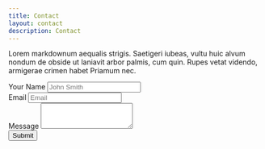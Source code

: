 ```yaml
---
title: Contact
layout: contact
description: Contact
---
```


Lorem markdownum aequalis strigis. Saetigeri iubeas, vultu huic alvum nondum de obside ut laniavit arbor palmis, cum quin. Rupes vetat videndo, armigerae crimen habet Priamum nec.

<form>
  <div class="form-row">
    <div class="form-group col-md-6">
      <label for="inputName">Your Name</label>
      <input type="text" class="form-control" id="inputName" placeholder="John Smith">
    </div>
    <div class="form-group col-md-6">
      <label for="inputEmail4">Email</label>
      <input type="email" class="form-control" id="inputEmail4" placeholder="Email">
    </div>
  </div>
  <div class="form-group">
    <label for="inputMessage">Message</label>
    <textarea class="form-control" id="inputMessage" rows="3"></textarea>
  </div>
  <button type="submit" class="btn btn-primary">Submit</button>
</form>

